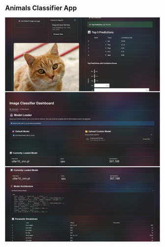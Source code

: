 ## Animals Classifier App


![Animals Classifier App](img/app.png)
![Animals Classifier App](img/model_loader1.png)
![Animals Classifier App](img/model_loader2.png)